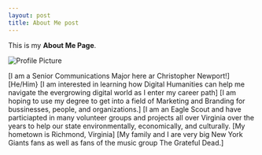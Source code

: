 ```yaml
---
layout: post
title: About Me post
---
```


This is my **About Me Page**.

![Profile Picture](jack-bernhardtaboutme.github.io/images/abmepicture.jpg)

[I am a Senior Communications Major here ar Christopher Newport!]
[He/Him}
[I am interested in learning how Digital Humanities can help me navigate the evergrowing digital world as I enter my career path]
[I am hoping to use my degree to get into a field of Marketing and Branding for bussinesses, people, and organizations.]
[I am an Eagle Scout and have particiapted in many volunteer groups and projects all over Virginia over the years to help our state environmentally, economically, and culturally.
[My hometown is Richmond, Virginia]
[My family and I are very big New York Giants fans as well as fans of the music group The Grateful Dead.]
